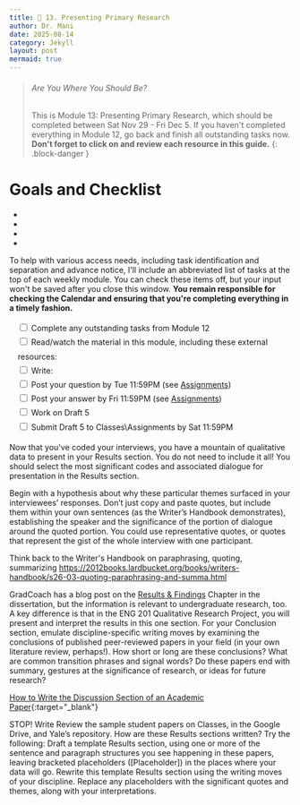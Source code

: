 ```yaml
---
title: 📃 13. Presenting Primary Research
author: Dr. Mani
date: 2025-08-14
category: Jekyll
layout: post
mermaid: true
---
```


> ###### Are You Where You Should Be?
> This is Module 13: Presenting Primary Research, which should be completed between Sat Nov 29 - Fri Dec 5. If you haven't completed everything in Module 12, go back and finish all outstanding tasks now. **Don't forget to click on and review each resource in this guide.**
{: .block-danger }

# Goals and Checklist

- 
- 
- 
- 

To help with various access needs, including task identification and separation and advance notice, I'll include an abbreviated list of tasks at the top of each weekly module. You can check these items off, but your input won't be saved after you close this window. **You remain responsible for checking the Calendar and ensuring that you're completing everything in a timely fashion.**

<div style="margin:15px; line-height:1.8em;">
<div>
    <input type="checkbox" name="uchk">
    <label for="chk">Complete any outstanding tasks from Module 12</label>
</div>
<div>
  <input type="checkbox" name="uchk">
  <label for="uchk">Read/watch the material in this module, including these external resources: </label>
</div>
<div>
  <input type="checkbox" name="uchk">
  <label for="uchk">Write: </label>
</div>
<div>
  <input type="checkbox" name="uchk">
  <label for="uchk">Post your question by Tue 11:59PM (see <a href="https://visforvali.github.io/eng201-oer/pages/assignments/">Assignments</a>)</label>
</div>
<div>
  <input type="checkbox" name="uchk">
  <label for="uchk">Post your answer by Fri 11:59PM (see <a href="https://visforvali.github.io/eng201-oer/pages/assignments/">Assignments</a>)</label>
</div>
<div>
  <input type="checkbox" name="uchk">
  <label for="uchk">Work on Draft 5</label>
</div>
<div>
  <input type="checkbox" name="uchk">
  <label for="uchk">Submit Draft 5 to Classes\Assignments by Sat 11:59PM</label>
</div>
</div>

Now that you've coded your interviews, you have a mountain of qualitative data to present in your Results section. You do not need to include it all! You should select the most significant codes and associated dialogue for presentation in the Results section. 

Begin with a hypothesis about why these particular themes surfaced in your interviewees’ responses. Don’t just copy and paste quotes, but include them within your own sentences (as the Writer’s Handbook demonstrates), establishing the speaker and the significance of the portion of dialogue around the quoted portion. 
You could use representative quotes, or quotes that represent the gist of the whole interview with one participant. 


Think back to the Writer's Handbook on paraphrasing, quoting, summarizing
https://2012books.lardbucket.org/books/writers-handbook/s26-03-quoting-paraphrasing-and-summa.html


GradCoach has a blog post on the [Results & Findings](https://gradcoach.com/qualitative-results-findings/) Chapter in the dissertation, but the information is relevant to undergraduate research, too. A key difference is that in the ENG 201 Qualitative Research Project, you will present and interpret the results in this one section.
For your Conclusion section, emulate discipline-specific writing moves by examining the conclusions of published peer-reviewed papers in your field (in your own literature review, perhaps!). How short or long are these conclusions? What are common transition phrases and signal words? Do these papers end with summary, gestures at the significance of research, or ideas for future research?


[How to Write the Discussion Section of an Academic Paper](https://www.raulpacheco.org/2019/04/how-to-write-the-discussion-section-of-an-academic-paper/){:target="_blank"}

STOP! Write
Review the sample student papers on Classes, in the Google Drive, and Yale’s repository. How are these Results sections written? Try the following:
Draft a template Results section, using one or more of the sentence and paragraph structures you see happening in these papers, leaving bracketed placeholders ([Placeholder]) in the places where your data will go.
Rewrite this template Results section using the writing moves of your discipline.
Replace any placeholders with the significant quotes and themes, along with your interpretations.

